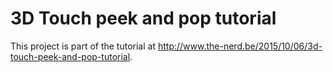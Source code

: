 # 3D Touch peek and pop tutorial

This project is part of the tutorial at http://www.the-nerd.be/2015/10/06/3d-touch-peek-and-pop-tutorial.
